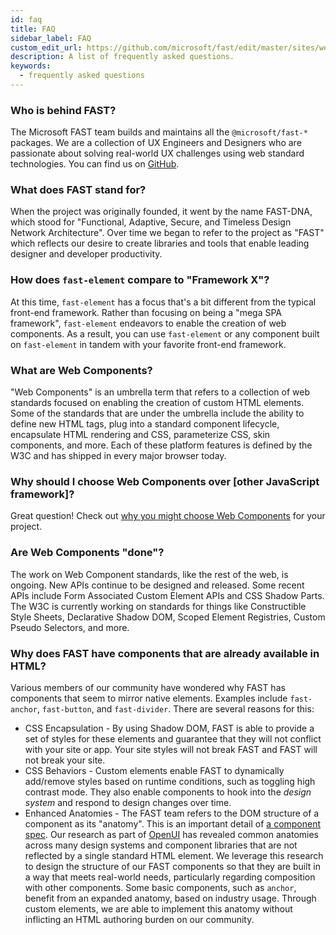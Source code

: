 ```yaml
---
id: faq
title: FAQ
sidebar_label: FAQ
custom_edit_url: https://github.com/microsoft/fast/edit/master/sites/website/src/docs/resources/faq.md
description: A list of frequently asked questions.
keywords:
  - frequently asked questions
---
```


### Who is behind FAST?

The Microsoft FAST team builds and maintains all the `@microsoft/fast-*` packages. We are a collection of UX Engineers and Designers who are passionate about solving real-world UX challenges using web standard technologies. You can find us on [GitHub](https://github.com/microsoft/fast).

### What does FAST stand for?

When the project was originally founded, it went by the name FAST-DNA, which stood for "Functional, Adaptive, Secure, and Timeless Design Network Architecture". Over time we began to refer to the project as "FAST" which reflects our desire to create libraries and tools that enable leading designer and developer productivity.

### How does `fast-element` compare to "Framework X"?

At this time, `fast-element` has a focus that's a bit different from the typical front-end framework. Rather than focusing on being a "mega SPA framework", `fast-element` endeavors to enable the creation of web components. As a result, you can use `fast-element` or any component built on `fast-element` in tandem with your favorite front-end framework.

### What are Web Components?

"Web Components" is an umbrella term that refers to a collection of web standards focused on enabling the creation of custom HTML elements. Some of the standards that are under the umbrella include the ability to define new HTML tags, plug into a standard component lifecycle, encapsulate HTML rendering and CSS, parameterize CSS, skin components, and more. Each of these platform features is defined by the W3C and has shipped in every major browser today.

### Why should I choose Web Components over [other JavaScript framework]?
Great question! Check out [why you might choose Web Components](./why-web-components.md) for your project.

### Are Web Components "done"?

The work on Web Component standards, like the rest of the web, is ongoing. New APIs continue to be designed and released. Some recent APIs include Form Associated Custom Element APIs and CSS Shadow Parts. The W3C is currently working on standards for things like Constructible Style Sheets, Declarative Shadow DOM, Scoped Element Registries, Custom Pseudo Selectors, and more.

### Why does FAST have components that are already available in HTML?

Various members of our community have wondered why FAST has components that seem to mirror native elements. Examples include `fast-anchor`, `fast-button`, and `fast-divider`. There are several reasons for this:
* CSS Encapsulation - By using Shadow DOM, FAST is able to provide a set of styles for these elements and guarantee that they will not conflict with your site or app. Your site styles will not break FAST and FAST will not break your site.
* CSS Behaviors - Custom elements enable FAST to dynamically add/remove styles based on runtime conditions, such as toggling high contrast mode. They also enable components to hook into the *design system* and respond to design changes over time.
* Enhanced Anatomies - The FAST team refers to the DOM structure of a component as its "anatomy". This is an important detail of [a component spec](https://github.com/microsoft/fast/tree/master/specs). Our research as part of [OpenUI](https://open-ui.org/) has revealed common anatomies across many design systems and component libraries that are not reflected by a single standard HTML element. We leverage this research to design the structure of our FAST components so that they are built in a way that meets real-world needs, particularly regarding composition with other components. Some basic components, such as `anchor`, benefit from an expanded anatomy, based on industry usage. Through custom elements, we are able to implement this anatomy without inflicting an HTML authoring burden on our community.
